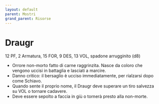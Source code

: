 ```yaml
---
layout: default
parent: Mostri
grand_parent: Risorse 
---
```


# Draugr
12 PF, 2 Armatura, 15 FOR, 9 DES, 13 VOL, spadone arrugginito (d8)
- Orrore non-morto fatto di carne raggrinzita. Nasce da coloro che vengono uccisi in battaglia e lasciati a marcire.
- Danno critico: il bersaglio è ucciso immediatamente, per rialzarsi dopo come Schiavo.
- Quando sente il proprio nome, il Draugr deve superare un tiro salvezza su VOL o tornare cadavere.
- Deve essere sepolto a faccia in giù o tornerà presto alla non-morte.
